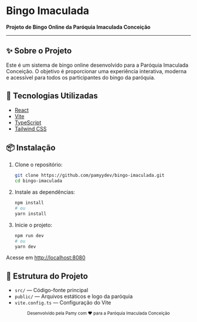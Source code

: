 
  <h1>Bingo Imaculada</h1>
  <p>
    <strong>Projeto de Bingo Online da Paróquia Imaculada Conceição</strong>
  </p>
</div>

---

## ✨ Sobre o Projeto

Este é um sistema de bingo online desenvolvido para a Paróquia Imaculada Conceição. O objetivo é proporcionar uma experiência interativa, moderna e acessível para todos os participantes do bingo da paróquia.

## 🚀 Tecnologias Utilizadas

- [React](https://react.dev/)
- [Vite](https://vitejs.dev/)
- [TypeScript](https://www.typescriptlang.org/)
- [Tailwind CSS](https://tailwindcss.com/)

## 📦 Instalação

1. Clone o repositório:
   ```bash
   git clone https://github.com/pamyydev/bingo-imaculada.git
   cd bingo-imaculada
   ```
2. Instale as dependências:
   ```bash
   npm install
   # ou
   yarn install
   ```
3. Inicie o projeto:
   ```bash
   npm run dev
   # ou
   yarn dev
   ```

Acesse em [http://localhost:8080](http://localhost:8080)

## 📁 Estrutura do Projeto

- `src/` — Código-fonte principal
- `public/` — Arquivos estáticos e logo da paróquia
- `vite.config.ts` — Configuração do Vite

<div align="center">
  <sub>Desenvolvido pela Pamy com ❤️ para a Paróquia Imaculada Conceição</sub>
</div>


